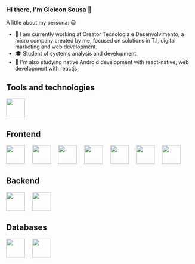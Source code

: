### Hi there, I'm Gleicon Sousa 👋

A little about my persona: 😀

- :dart: I am currently working at Creator Tecnologia e Desenvolvimento, a micro company created by me, focused on solutions in T.I, digital marketing and web development.
- :mortar_board: Student of systems analysis and development.
- :green_book: I'm also studying native Android development with react-native, web development with reactjs.

## Tools and technologies
<img src="https://cdn.jsdelivr.net/gh/devicons/devicon/icons/javascript/javascript-original.svg" width="50" height="50" />&nbsp;&nbsp;&nbsp;
## Frontend
<img src="https://cdn.jsdelivr.net/gh/devicons/devicon/icons/html5/html5-original.svg" width="50" height="50" /> &nbsp;&nbsp;&nbsp; <img src="https://cdn.jsdelivr.net/gh/devicons/devicon/icons/css3/css3-original.svg" width="50" height="50" /> &nbsp;&nbsp;&nbsp; <img src="https://cdn.jsdelivr.net/gh/devicons/devicon/icons/sass/sass-original.svg" width="50" height="50" /> &nbsp;&nbsp;&nbsp; <img src="https://cdn.jsdelivr.net/gh/devicons/devicon/icons/bootstrap/bootstrap-original.svg" width="50" height="50" /> &nbsp;&nbsp;&nbsp;
<img src="https://cdn.jsdelivr.net/gh/devicons/devicon/icons/react/react-original.svg" width="50" height="50" /> &nbsp;&nbsp;&nbsp;
<img src="https://cdn.jsdelivr.net/gh/devicons/devicon/icons/angularjs/angularjs-plain.svg" width="50" height="50"/> &nbsp;&nbsp;&nbsp;
<img src="https://cdn.jsdelivr.net/gh/devicons/devicon/icons/nextjs/nextjs-original-wordmark.svg" width="50" height="50"/>

## Backend
<img src="https://cdn.jsdelivr.net/gh/devicons/devicon/icons/typescript/typescript-plain.svg" width="50" height="50" /> &nbsp;&nbsp;&nbsp;
<img src="https://cdn.jsdelivr.net/gh/devicons/devicon/icons/nodejs/nodejs-original-wordmark.svg" width="50" height="50"/> &nbsp;&nbsp;&nbsp;

## Databases
<img src="https://cdn.jsdelivr.net/gh/devicons/devicon/icons/postgresql/postgresql-plain-wordmark.svg" width="50" height="50"/> &nbsp;&nbsp;&nbsp;
<img src="https://cdn.jsdelivr.net/gh/devicons/devicon/icons/mongodb/mongodb-plain-wordmark.svg" height="50"/> &nbsp;&nbsp;&nbsp;
